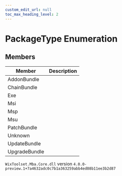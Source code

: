 ```yaml
---
custom_edit_url: null
toc_max_heading_level: 2
---
```

# PackageType Enumeration

## Members
| Member | Description |
| ------ | ----------- |
| AddonBundle |  |
| ChainBundle |  |
| Exe |  |
| Msi |  |
| Msp |  |
| Msu |  |
| PatchBundle |  |
| Unknown |  |
| UpdateBundle |  |
| UpgradeBundle |  |
`WixToolset.Mba.Core.dll` version `4.0.0-preview.1+7a4632adc0c7b1a363259abb4ed08b11ee3b2d87`
